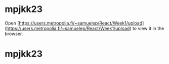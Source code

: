 # mpjkk23

Open [https://users.metropolia.fi/~samuelep/React/Week1/upload] (https://users.metropolia.fi/~samuelep/React/Week1/upload) to view it in the browser.

# mpjkk23
